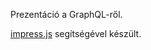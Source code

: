Prezentáció a GraphQL-ről.

[impress.js](https://github.com/impress/impress.js) segítségével készült.
